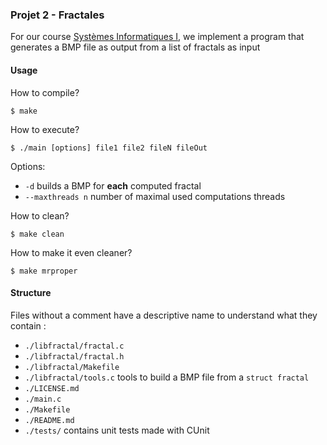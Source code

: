 <!-- To read with Atom go to >Packages>Mardown Preview -->

### Projet 2 - Fractales

For our course
[Systèmes Informatiques I](https://sites.uclouvain.be/SystInfo/), we implement
a program that generates a BMP file as output from a list of fractals as input

#### Usage

How to compile?

`$ make`

How to execute?

`$ ./main [options] file1 file2 fileN fileOut`

Options:

* `-d` builds a BMP for **each** computed fractal
* `--maxthreads n` number of maximal used computations threads

How to clean?

`$ make clean`

How to make it even cleaner?

`$ make mrproper`

#### Structure

Files without a comment have a descriptive name to understand what
they contain :

* `./libfractal/fractal.c`
* `./libfractal/fractal.h`
* `./libfractal/Makefile`
* `./libfractal/tools.c` tools to build a BMP file from a `struct fractal`
* `./LICENSE.md`
* `./main.c`
* `./Makefile`
* `./README.md`
* `./tests/` contains unit tests made with CUnit
